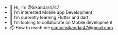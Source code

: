 - 👋 Hi, I’m @Sikandar4747
- 👀 I’m interested Mobile app Development
- 🌱 I’m currently learning Flutter and dart
- 💞️ I’m looking to collaborate on Mobile development
- 📫 How to reach me captainsikandar47@gmail.com

<!---
Sikandar4747/Sikandar4747 is a ✨ special ✨ repository because its `README.md` (this file) appears on your GitHub profile.
You can click the Preview link to take a look at your changes.
--->
